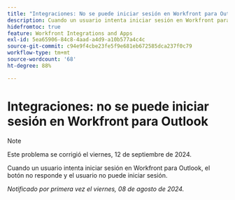 ```yaml
---
title: "Integraciones: No se puede iniciar sesión en Workfront para Outlook"
description: Cuando un usuario intenta iniciar sesión en Workfront para Outlook, el botón no responde y el usuario no puede iniciar sesión.
hidefromtoc: true
feature: Workfront Integrations and Apps
exl-id: 5ea65906-84c8-4aad-a4d9-a10b577a4c4c
source-git-commit: c94e9f4cbe23fe5f9e681eb672585dca237f0c79
workflow-type: tm+mt
source-wordcount: '68'
ht-degree: 88%

---
```


# Integraciones: no se puede iniciar sesión en Workfront para Outlook

>[!NOTE]
>
>Este problema se corrigió el viernes, 12 de septiembre de 2024.

Cuando un usuario intenta iniciar sesión en Workfront para Outlook, el botón no responde y el usuario no puede iniciar sesión.

_Notificado por primera vez el viernes, 08 de agosto de 2024._
